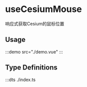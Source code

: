 # useCesiumMouse

响应式获取Cesium的鼠标位置

## Usage

:::demo src="./demo.vue"
:::

## Type Definitions

:::dts ./index.ts
